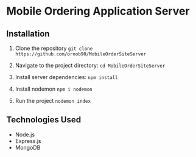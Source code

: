 # Mobile Ordering Application Server


## Installation


1. Clone the repository `git clone https://github.com/ornob90/MobileOrderSiteServer`

2. Navigate to the project directory: `cd MobileOrderSiteServer`

3. Install server dependencies:  `npm install` 

4. Install nodemon `npm i nodemon`

5. Run the project `nodemon index`

## Technologies Used
  - Node.js
  - Express.js
  - MongoDB 





